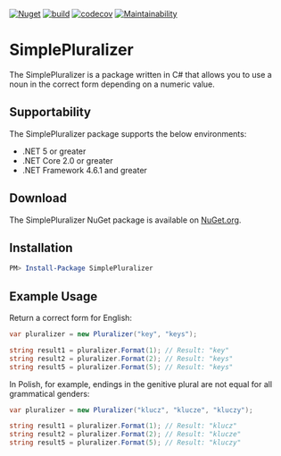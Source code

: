 [![Nuget](https://img.shields.io/nuget/v/SimplePluralizer)](https://www.nuget.org/packages/SimplePluralizer/)
[![build](https://github.com/mateusz-opoka/pluralizer/actions/workflows/main.yml/badge.svg?branch=master)](https://github.com/mateusz-opoka/pluralizer/actions/workflows/main.yml)
[![codecov](https://codecov.io/gh/mateusz-opoka/pluralizer/branch/master/graph/badge.svg?token=X4791BUXF8)](https://codecov.io/gh/mateusz-opoka/pluralizer)
[![Maintainability](https://api.codeclimate.com/v1/badges/b5defd551c9835766770/maintainability)](https://codeclimate.com/github/mateusz-opoka/pluralizer/maintainability)

# SimplePluralizer
The SimplePluralizer is a package written in C# that allows you to use a noun in the correct form depending on a numeric value.

## Supportability

The SimplePluralizer package supports the below environments:

* .NET 5 or greater
* .NET Core 2.0 or greater
* .NET Framework 4.6.1 and greater

## Download

The SimplePluralizer NuGet package is available on [NuGet.org](https://www.nuget.org/packages/SimplePluralizer/).

## Installation

```powershell
PM> Install-Package SimplePluralizer
```

## Example Usage

Return a correct form for English:

```csharp
var pluralizer = new Pluralizer("key", "keys");

string result1 = pluralizer.Format(1); // Result: "key"
string result2 = pluralizer.Format(2); // Result: "keys"
string result5 = pluralizer.Format(5); // Result: "keys"
```

In Polish, for example, endings in the genitive plural are not equal for all grammatical genders:

```csharp
var pluralizer = new Pluralizer("klucz", "klucze", "kluczy");

string result1 = pluralizer.Format(1); // Result: "klucz"
string result2 = pluralizer.Format(2); // Result: "klucze"
string result5 = pluralizer.Format(5); // Result: "kluczy"
```

